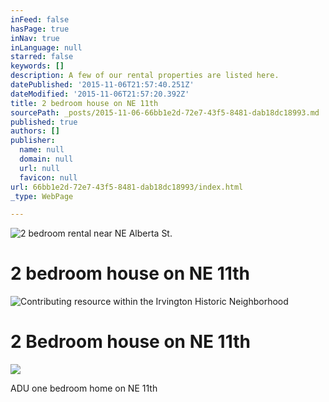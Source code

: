 ```yaml
---
inFeed: false
hasPage: true
inNav: true
inLanguage: null
starred: false
keywords: []
description: A few of our rental properties are listed here.
datePublished: '2015-11-06T21:57:40.251Z'
dateModified: '2015-11-06T21:57:20.392Z'
title: 2 bedroom house on NE 11th
sourcePath: _posts/2015-11-06-66bb1e2d-72e7-43f5-8481-dab18dc18993.md
published: true
authors: []
publisher:
  name: null
  domain: null
  url: null
  favicon: null
url: 66bb1e2d-72e7-43f5-8481-dab18dc18993/index.html
_type: WebPage

---
```

![2 bedroom rental near NE Alberta St.](https://the-grid-user-content.s3-us-west-2.amazonaws.com/762ee9ea-50fe-4e03-bdee-1a4f7b6290a3.jpg)

# 2 bedroom house on NE 11th
![Contributing resource within the Irvington Historic Neighborhood](https://the-grid-user-content.s3-us-west-2.amazonaws.com/0a171f5a-d741-4554-b5b7-bdabd25e3695.jpg)

# 2 Bedroom house on NE 11th
![](https://the-grid-user-content.s3-us-west-2.amazonaws.com/cd201c81-4e22-4410-bcd8-fa5201a1dbca.jpg)

ADU one bedroom home on NE 11th